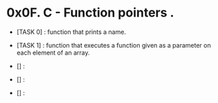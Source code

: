 # 0x0F. C - Function pointers .



- [TASK 0] :  function that prints a name.

- [TASK 1] : function that executes a function given as a parameter on each element of an array.

- [] :

- [] :

- [] : 
